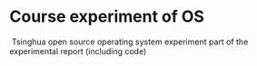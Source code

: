 # Course experiment of OS

​	Tsinghua open source operating system experiment part of the experimental report (including code)

